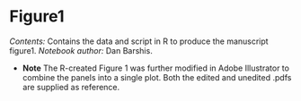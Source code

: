 # Figure1
*Contents:* Contains the data and script in R to produce the manuscript figure1. *Notebook author:* Dan Barshis. 

* **Note** The R-created Figure 1 was further modified in Adobe Illustrator to combine the panels into a single plot. Both the edited and unedited .pdfs are supplied as reference.